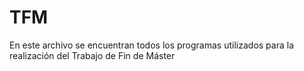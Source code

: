# TFM
En este archivo se encuentran todos los programas utilizados para la realización del Trabajo de Fin de Máster
